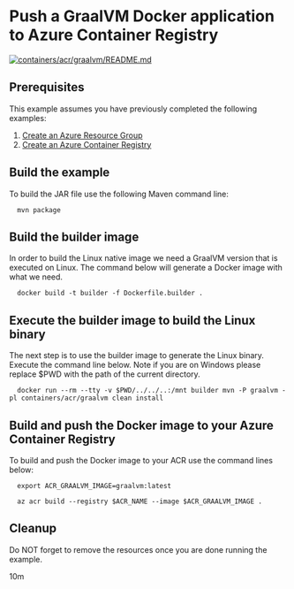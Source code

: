 
# Push a GraalVM Docker application to Azure Container Registry

[![containers/acr/graalvm/README.md](https://github.com/Azure-Samples/java-on-azure-examples/actions/workflows/containers_acr_graalvm_README_md.yml/badge.svg)](https://github.com/Azure-Samples/java-on-azure-examples/actions/workflows/containers_acr_graalvm_README_md.yml)

## Prerequisites

This example assumes you have previously completed the following examples:

1. [Create an Azure Resource Group](../../../general/group/create/README.md)
1. [Create an Azure Container Registry](../create/README.md)

<!-- workflow.cron(0 5 * * 2) -->
<!-- workflow.include(../create/README.md) -->

## Build the example

<!-- workflow.run()

cd containers/acr/graalvm

  -->

To build the JAR file use the following Maven command line:

```shell
  mvn package
```

## Build the builder image

In order to build the Linux native image we need a GraalVM version that is 
executed on Linux. The command below will generate a Docker image with what we
need.

```shell
  docker build -t builder -f Dockerfile.builder .
```

## Execute the builder image to build the Linux binary

The next step is to use the builder image to generate the Linux binary. Execute
the command line below. Note if you are on Windows please replace $PWD with the
path of the current directory.

```shell
  docker run --rm --tty -v $PWD/../../..:/mnt builder mvn -P graalvm -pl containers/acr/graalvm clean install  
```

## Build and push the Docker image to your Azure Container Registry

To build and push the Docker image to your ACR use the command lines below:

```shell
  export ACR_GRAALVM_IMAGE=graalvm:latest

  az acr build --registry $ACR_NAME --image $ACR_GRAALVM_IMAGE .
```

<!-- workflow.run()

cd ../../..

  -->

<!-- workflow.directOnly()

export RESULT=$(az acr repository show --name $ACR_NAME --image $ACR_GRAALVM_IMAGE)
az group delete --name $RESOURCE_GROUP --yes || true

if [[ -z $RESULT ]]; then
  echo "Unable to find $ACR_GRAALVM_IMAGE image"
  exit 1
fi

  -->

## Cleanup

Do NOT forget to remove the resources once you are done running the example.

10m
